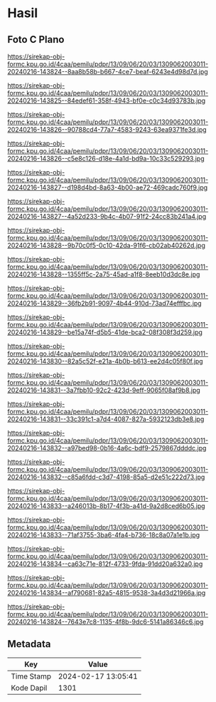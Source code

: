 # Hasil

## Foto C Plano

https://sirekap-obj-formc.kpu.go.id/4caa/pemilu/pdpr/13/09/06/20/03/1309062003011-20240216-143824--8aa8b58b-b667-4ce7-beaf-6243e4d98d7d.jpg

https://sirekap-obj-formc.kpu.go.id/4caa/pemilu/pdpr/13/09/06/20/03/1309062003011-20240216-143825--84edef61-358f-4943-bf0e-c0c34d93783b.jpg

https://sirekap-obj-formc.kpu.go.id/4caa/pemilu/pdpr/13/09/06/20/03/1309062003011-20240216-143826--90788cd4-77a7-4583-9243-63ea9371fe3d.jpg

https://sirekap-obj-formc.kpu.go.id/4caa/pemilu/pdpr/13/09/06/20/03/1309062003011-20240216-143826--c5e8c126-d18e-4a1d-bd9a-10c33c529293.jpg

https://sirekap-obj-formc.kpu.go.id/4caa/pemilu/pdpr/13/09/06/20/03/1309062003011-20240216-143827--d198d4bd-8a63-4b00-ae72-469cadc760f9.jpg

https://sirekap-obj-formc.kpu.go.id/4caa/pemilu/pdpr/13/09/06/20/03/1309062003011-20240216-143827--4a52d233-9b4c-4b07-91f2-24cc83b241a4.jpg

https://sirekap-obj-formc.kpu.go.id/4caa/pemilu/pdpr/13/09/06/20/03/1309062003011-20240216-143828--9b70c0f5-0c10-42da-91f6-cb02ab40262d.jpg

https://sirekap-obj-formc.kpu.go.id/4caa/pemilu/pdpr/13/09/06/20/03/1309062003011-20240216-143828--1355ff5c-2a75-45ad-a1f8-8eeb10d3dc8e.jpg

https://sirekap-obj-formc.kpu.go.id/4caa/pemilu/pdpr/13/09/06/20/03/1309062003011-20240216-143829--36fb2b91-9097-4b44-910d-73ad74efffbc.jpg

https://sirekap-obj-formc.kpu.go.id/4caa/pemilu/pdpr/13/09/06/20/03/1309062003011-20240216-143829--be15a74f-d5b5-41de-bca2-08f308f3d259.jpg

https://sirekap-obj-formc.kpu.go.id/4caa/pemilu/pdpr/13/09/06/20/03/1309062003011-20240216-143830--82a5c52f-e21a-4b0b-b613-ee2d4c05f80f.jpg

https://sirekap-obj-formc.kpu.go.id/4caa/pemilu/pdpr/13/09/06/20/03/1309062003011-20240216-143831--3a7fbb10-92c2-423d-9eff-9065f08af9b8.jpg

https://sirekap-obj-formc.kpu.go.id/4caa/pemilu/pdpr/13/09/06/20/03/1309062003011-20240216-143831--33c391c1-a7d4-4087-827a-5932123db3e8.jpg

https://sirekap-obj-formc.kpu.go.id/4caa/pemilu/pdpr/13/09/06/20/03/1309062003011-20240216-143832--a97bed98-0b16-4a6c-bdf9-2579867ddddc.jpg

https://sirekap-obj-formc.kpu.go.id/4caa/pemilu/pdpr/13/09/06/20/03/1309062003011-20240216-143832--c85a6fdd-c3d7-4198-85a5-d2e51c222d73.jpg

https://sirekap-obj-formc.kpu.go.id/4caa/pemilu/pdpr/13/09/06/20/03/1309062003011-20240216-143833--a246013b-8b17-4f3b-a41d-9a2d8ced6b05.jpg

https://sirekap-obj-formc.kpu.go.id/4caa/pemilu/pdpr/13/09/06/20/03/1309062003011-20240216-143833--71af3755-3ba6-4fa4-b736-18c8a07a1e1b.jpg

https://sirekap-obj-formc.kpu.go.id/4caa/pemilu/pdpr/13/09/06/20/03/1309062003011-20240216-143834--ca63c71e-812f-4733-9fda-91dd20a632a0.jpg

https://sirekap-obj-formc.kpu.go.id/4caa/pemilu/pdpr/13/09/06/20/03/1309062003011-20240216-143834--af790681-82a5-4815-9538-3a4d3d21966a.jpg

https://sirekap-obj-formc.kpu.go.id/4caa/pemilu/pdpr/13/09/06/20/03/1309062003011-20240216-143824--7643e7c8-1135-4f8b-9dc6-5141a86346c6.jpg


## Metadata

| Key        | Value               |
| ---------- | ------------------- |
| Time Stamp | 2024-02-17 13:05:41 |
| Kode Dapil | 1301                |



